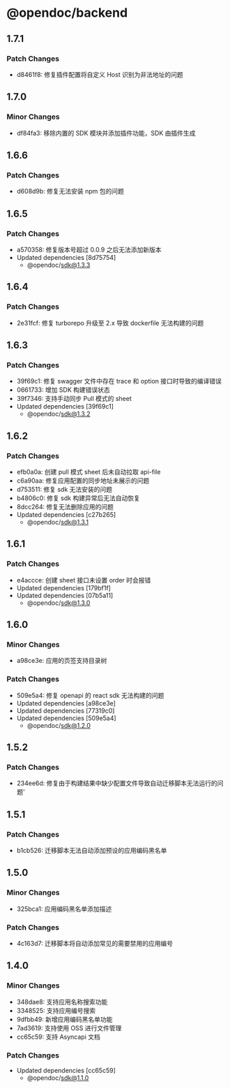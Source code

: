 # @opendoc/backend

## 1.7.1

### Patch Changes

- d8461f8: 修复插件配置将自定义 Host 识别为非法地址的问题

## 1.7.0

### Minor Changes

- df84fa3: 移除内置的 SDK 模块并添加插件功能，SDK 由插件生成

## 1.6.6

### Patch Changes

- d608d9b: 修复无法安装 npm 包的问题

## 1.6.5

### Patch Changes

- a570358: 修复版本号超过 0.0.9 之后无法添加新版本
- Updated dependencies [8d75754]
  - @opendoc/sdk@1.3.3

## 1.6.4

### Patch Changes

- 2e31fcf: 修复 turborepo 升级至 2.x 导致 dockerfile 无法构建的问题

## 1.6.3

### Patch Changes

- 39f69c1: 修复 swagger 文件中存在 trace 和 option 接口时导致的编译错误
- 0661733: 增加 SDK 构建错误状态
- 39f7346: 支持手动同步 Pull 模式的 sheet
- Updated dependencies [39f69c1]
  - @opendoc/sdk@1.3.2

## 1.6.2

### Patch Changes

- efb0a0a: 创建 pull 模式 sheet 后未自动拉取 api-file
- c6a90aa: 修复应用配置的同步地址未展示的问题
- d753511: 修复 sdk 无法安装的问题
- b4806c0: 修复 sdk 构建异常后无法自动恢复
- 8dcc264: 修复无法删除应用的问题
- Updated dependencies [c27b265]
  - @opendoc/sdk@1.3.1

## 1.6.1

### Patch Changes

- e4accce: 创建 sheet 接口未设置 order 时会报错
- Updated dependencies [179bf1f]
- Updated dependencies [07b5a11]
  - @opendoc/sdk@1.3.0

## 1.6.0

### Minor Changes

- a98ce3e: 应用的页签支持目录树

### Patch Changes

- 509e5a4: 修复 openapi 的 react sdk 无法构建的问题
- Updated dependencies [a98ce3e]
- Updated dependencies [77319c0]
- Updated dependencies [509e5a4]
  - @opendoc/sdk@1.2.0

## 1.5.2

### Patch Changes

- 234ee6d: 修复由于构建结果中缺少配置文件导致自动迁移脚本无法运行的问题'

## 1.5.1

### Patch Changes

- b1cb526: 迁移脚本无法自动添加预设的应用编码黑名单

## 1.5.0

### Minor Changes

- 325bca1: 应用编码黑名单添加描述

### Patch Changes

- 4c163d7: 迁移脚本将自动添加常见的需要禁用的应用编号

## 1.4.0

### Minor Changes

- 348dae8: 支持应用名称搜索功能
- 3348525: 支持应用编号搜索
- 9dfbb49: 新增应用编码黑名单功能
- 7ad3619: 支持使用 OSS 进行文件管理
- cc65c59: 支持 Asyncapi 文档

### Patch Changes

- Updated dependencies [cc65c59]
  - @opendoc/sdk@1.1.0
